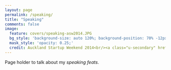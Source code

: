 ```yaml
---
layout: page
permalink: /speaking/
title: "Speaking"
comments: false
image:
  feature: covers/speaking-asw2014.JPG
  bg_style: 'background-size: auto 120%; background-position: 70% -12px; background-color: #7b6957; background-repeat: no-repeat;'
  mask_style: 'opacity: 0.25;'
  credit: Auckland Startup Weekend 2014<br/><a class="u-secondary" href="http://www.janinebarr.com" target="_blank">JanineBarr.com</a>
---
```


Page holder to talk about my *speaking feats*.